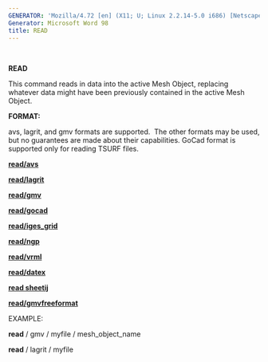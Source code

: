 ```yaml
---
GENERATOR: 'Mozilla/4.72 [en] (X11; U; Linux 2.2.14-5.0 i686) [Netscape]'
Generator: Microsoft Word 98
title: READ
---
```


 

 **READ**

  This command reads in data into the active Mesh Object, replacing
  whatever data might have been previously contained in the active
  Mesh Object.

 **FORMAT:**

  avs, lagrit, and gmv formats are supported.  The other formats may
  be used, but no guarantees are made about their capabilities. GoCad
  format is supported only for reading TSURF files.

 
  **[read/avs](read_avs.md)**

  **[read/lagrit](read_lagrit.md)**

  **[read/gmv](read_gmv.md)**

  **[read/gocad](read_gocad.md)**

  **[read/iges\_grid](read_iges_grid.md)**

  **[read/ngp](read_ngp.md)**

  **[read/vrml](read_vrml.md)**

  **[read/datex](read_datex.md)**

  **[read sheetij](read_sheetij.md)**

  **[read/gmvfreeformat](read_freeformat.md)**

 EXAMPLE:

  **read** / gmv / myfile / mesh\_object\_name

  **read** / lagrit / myfile


